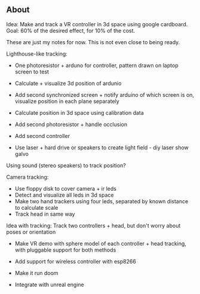 ## About
Idea: Make and track a VR controller in 3d space using google cardboard. Goal: 60% of the desired effect, for 10% of the cost.

These are just my notes for now. This is not even close to being ready.

Lighthouse-like tracking:
- One photoresistor + arduno for controller, pattern drawn on laptop screen to test
- Calculate + visualize 3d position of ardunio
- Add second synchronized screen + notify arduino of which screen is on, visualize position in each plane separately
- Calculate position in 3d space using calibration data
- Add second photoresistor + handle occlusion
- Add second controller

- Use laser + hard drive or speakers to create light field - diy laser show galvo

Using sound (stereo speakers) to track position?

Camera tracking:
- Use floppy disk to cover camera + ir leds
- Detect and visualize all leds in 3d space
- Make two hand trackers using four leds, separated by known distance to calculate scale
- Track head in same way

Idea with tracking: Track two controllers + head, but don't worry about poses or orientation

- Make VR demo with sphere model of each controller + head tracking, with pluggable support for both methods

- Add support for wireless controller with esp8266
- Make it run doom
- Integrate with unreal engine
